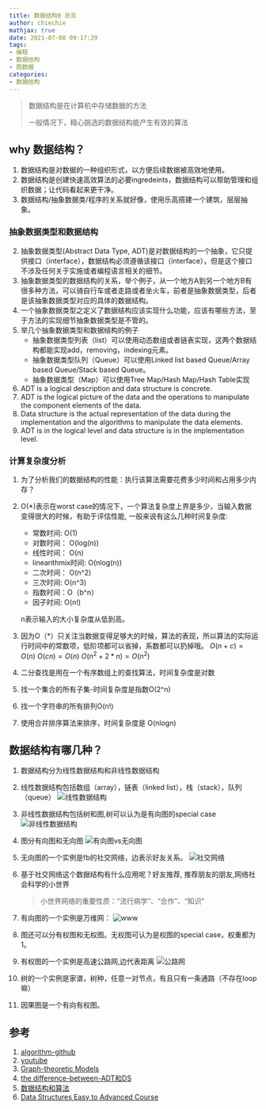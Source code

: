 ```yaml
---
title: 数据结构0 总览
author: chiechie
mathjax: true
date: 2021-07-08 09:17:29
tags:
- 编程
- 数据结构
- 图数据
categories: 
- 数据结构
---
```


> 数据结构是在计算机中存储数据的方法
> 
> 一般情况下，精心挑选的数据结构能产生有效的算法

## why 数据结构？

1. 数据结构是对数据的一种组织形式，以方便后续数据被高效地使用。
2. 数据结构是创建快速高效算法的必要ingredeints，数据结构可以帮助管理和组织数据；让代码看起来更干净。
3. 数据结构/抽象数据类/程序的关系就好像，使用乐高搭建一个建筑，层层抽象。

### 抽象数据类型和数据结构

2. 抽象数据类型(Abstract Data Type, ADT)是对数据结构的一个抽象，它只提供接口（interface），数据结构必须遵循该接口（interface），但是这个接口不涉及任何关于实施或者编程语言相关的细节。
3. 抽象数据类型的数据结构的关系，举个例子，从一个地方A到另一个地方B有很多种方法，可以骑自行车或者走路或者坐火车，前者是抽象数据类型，后者是该抽象数据类型对应的具体的数据结构。
5. 一个抽象数据类型之定义了数据结构应该实现什么功能，应该有哪些方法，至于方法的实现细节抽象数据类型是不管的。
4. 举几个抽象数据类型和数据结构的例子
    - 抽象数据类型列表（list）可以使用动态数组或者链表实现，这两个数据结构都能实现add，removing，indexing元素。
    - 抽象数据类型队列（Queue）可以使用Linked list based Queue/Array based Queue/Stack based Queue。
    - 抽象数据类型（Map）可以使用Tree Map/Hash Map/Hash Table实现
1. ADT is a logical description and data structure is concrete. 
2. ADT is the logical picture of the data and the operations to manipulate the component elements of the data. 
3. Data structure is the actual representation of the data during the implementation and the algorithms to manipulate the data elements. 
4. ADT is in the logical level and data structure is in the implementation level.

### 计算复杂度分析

1. 为了分析我们的数据结构的性能：执行该算法需要花费多少时间和占用多少内存？
2. O(*)表示在worst case的情况下，一个算法复杂度上界是多少，当输入数据变得很大的时候，有助于评估性能, 一般来说有这么几种时间复杂度:
    - 常数时间: O(1)
    - 对数时间： O(log(n))
    - 线性时间： O(n)
    - linearithmix时间: O(nlog(n))
    - 二次时间： O(n^2)
    - 三次时间: O(n^3)
    - 指数时间：O（b^n）
    - 因子时间: O(n!)

    n表示输入的大小复杂度从低到高。

3. 因为O（*）只关注当数据变得足够大的时候，算法的表现，所以算法的实际运行时间中的常数项，低阶项都可以省掉，系数都可以扔掉哦。
    $O(n + c) = O(n)$
    $O(cn ) = O(n)$
    $O(n^2 +2*n) = O(n^2)$
4. 二分查找是用在一个有序数组上的查找算法，时间复杂度是对数
5. 找一个集合的所有子集-时间复杂度是指数O(2^n)
6. 找一个字符串的所有排列O(n!)
7. 使用合并排序算法来排序，时间复杂度是 O(nlogn)  


## 数据结构有哪几种？

1. 数据结构分为线性数据结构和非线性数据结构
2. 线性数据结构包括数组（array），链表（linked list），栈（stack），队列（queue）
    ![线性数据结构](b3728c27302a8548fe9e8a87e619ca83.png)
3. 非线性数据结构包括树和图,树可以认为是有向图的special case
    ![非线性数据结构](e6d5a8d9a75587abe612dfef9abffc01.png)
4. 图分有向图和无向图
    ![有向图vs无向图](18c651092d22c7204021d10a5a79b0ff.png)
5. 无向图的一个实例是fb的社交网络，边表示好友关系。
    ![社交网络](f3fc896014d62fb1ec1c96c93210f7ff.png)
6. 基于社交网络这个数据结构有什么应用呢？好友推荐, 推荐朋友的朋友,网络社会科学的小世界

    > 小世界网络的重要性质：“流行病学”、“合作”、“知识”
   
7. 有向图的一个实例是万维网：
    ![www](b9b97250ce6e998045dcbb0d5b379724.png)

8. 图还可以分有权图和无权图。无权图可认为是权图的special case，权重都为1。
9. 有权图的一个实例是高速公路网,边代表距离
    ![公路网](5b81b50b2d2b048ed3188b71af85a02f.png)
10. 树的一个实例是家谱，树种，任意一对节点，有且只有一条通路（不存在loop嘛）
11. 因果图是一个有向有权图。


## 参考
1. [algorithm-github](https://github.com/williamfiset/Algorithms)
1. [youtube](https://www.youtube.com/watch?v=gXgEDyodOJU)
2. [Graph-theoretic Models](https://www.youtube.com/watch?v=V_TulH374hw)
3. [the difference-between-ADT和DS](https://stackoverflow.com/questions/13965757/what-is-the-difference-between-an-abstract-data-typeadt-and-a-data-structure)
4. [数据结构和算法](https://www.csie.ntu.edu.tw/~htlin/course/dsa21spring/)
5. [Data Structures Easy to Advanced Course](https://www.youtube.com/watch?v=RBSGKlAvoiM&t=102s)
